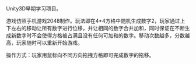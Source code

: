 Unity3D早期学习项目。</p>
游戏仿照手机游戏2048制作。玩法即在4*4方格中随机生成数字2，玩家通过上下左右的移动让所有数字进行位移，并让相同的数字合并加和，同时保证在不断生成新数字时不会使得方格被占满且没有任何可加和的数字。移动次数越多，分数越高，玩家随时可以重新开始游戏。
</p>操作方式：玩家用鼠标向不同方向拖拽方格即可完成数字的拖移。
